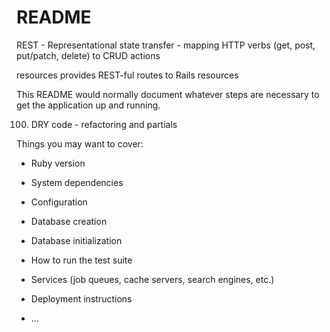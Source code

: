 # README

REST - Representational state transfer - mapping HTTP verbs (get, post, put/patch, delete) to CRUD actions

resources provides REST-ful routes to Rails resources

This README would normally document whatever steps are necessary to get the
application up and running.

100. DRY code - refactoring and partials

Things you may want to cover:

* Ruby version

* System dependencies

* Configuration

* Database creation

* Database initialization

* How to run the test suite

* Services (job queues, cache servers, search engines, etc.)

* Deployment instructions

* ...
